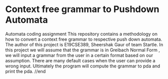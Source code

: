 # Context free grammar to Pushdown Automata
Automata coding assignment
This repository contains a methodology on how to convert a context free grammar to respective push down automata.
The author of this project is E19CSE389, Sheershak Gaur of team Startle.
In this project we will assume that the grammar is in Greibach Normal Form , we will input a grammar from the user in a certain format based on our assumption.
There are many default cases when the user can provide a wrong input. 
Ultimately the program will compute the grammar to pda and print the pda.
//end
